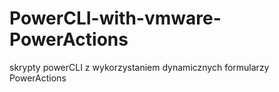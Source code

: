 # PowerCLI-with-vmware-PowerActions
skrypty powerCLI z wykorzystaniem dynamicznych formularzy PowerActions
